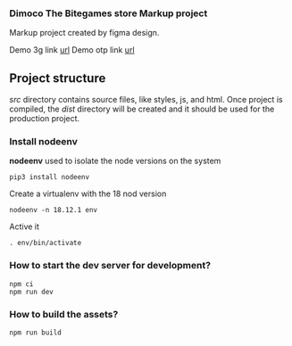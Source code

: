 ### Dimoco The Bitegames store Markup project ###

Markup project created by figma design.

Demo 3g link [url](https://dubisoft-solutions.github.io/playwing-dimoco-bitegames/ "Demo 3g link")
Demo otp link [url](https://dubisoft-solutions.github.io/playwing-dimoco-bitegames/otp.html "Demo otp link")

## Project structure ##

*src* directory contains source files, like styles, js, and html. Once project is compiled, the *dist* directory will be created and it should be used for the production project.

### Install nodeenv ###

**nodeenv** used to isolate the node versions on the system 

    pip3 install nodeenv

Create a virtualenv with the 18 nod version

    nodeenv -n 18.12.1 env

Active it 

    . env/bin/activate

### How to start the dev server for development? ###

    npm ci
    npm run dev


### How to build the assets? ###

    npm run build

